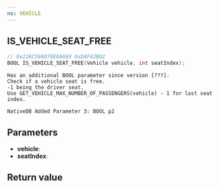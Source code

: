 ```yaml
---
ns: VEHICLE
---
```

## IS_VEHICLE_SEAT_FREE

```c
// 0x22AC59A870E6A669 0xDAF42B02
BOOL IS_VEHICLE_SEAT_FREE(Vehicle vehicle, int seatIndex);
```

```
Has an additional BOOL parameter since version [???].  
Check if a vehicle seat is free.  
-1 being the driver seat.  
Use GET_VEHICLE_MAX_NUMBER_OF_PASSENGERS(vehicle) - 1 for last seat index.  
```

```
NativeDB Added Parameter 3: BOOL p2
```

## Parameters
* **vehicle**: 
* **seatIndex**: 

## Return value
